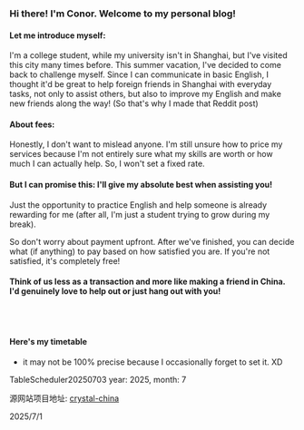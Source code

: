 ### Hi there! I'm Conor. Welcome to my personal blog!

#### Let me introduce myself:

I'm a college student, while my university isn't in Shanghai, but I've visited this city many times before. This summer vacation, I've decided to come back to challenge myself. Since I can communicate in basic English, I thought it'd be great to help foreign friends in Shanghai with everyday tasks, not only to assist others, but also to improve my English and make new friends along the way! (So that's why I made that Reddit post)

#### About fees:
Honestly, I don't want to mislead anyone. I'm still unsure how to price my services because I'm not entirely sure what my skills are worth or how much I can actually help. So, I won't set a fixed rate.
#### But I can promise this: I'll give my absolute best when assisting you!

Just the opportunity to practice English and help someone is already rewarding for me (after all, I'm just a student trying to grow during my break).

So don't worry about payment upfront. After we've finished, you can decide what (if anything) to pay based on how satisfied you are. If you're not satisfied, it's completely free!

#### Think of us less as a transaction and more like making a friend in China. I'd genuinely love to help out or just hang out with you!

<br /><br />
#### Here's my timetable
- it may not be 100% precise because I occasionally forget to set it. XD

TableScheduler20250703 year: 2025, month: 7

源网站项目地址: [crystal-china](https://github.com/crystal-china/website)

2025/7/1
